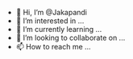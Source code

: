 - 👋 Hi, I’m @Jakapandi
- 👀 I’m interested in ...
- 🌱 I’m currently learning ...
- 💞️ I’m looking to collaborate on ...
- 📫 How to reach me ...

<!---
Jakapandi/Jakapandi is a ✨ special ✨ repository because its `README.md` (this file) appears on your GitHub profile.
You can click the Preview link to take a look at your changes.
--->
